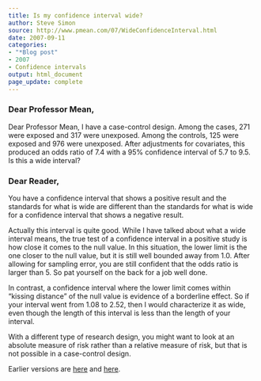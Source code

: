 ```yaml
---
title: Is my confidence interval wide?
author: Steve Simon
source: http://www.pmean.com/07/WideConfidenceInterval.html
date: 2007-09-11
categories:
- "*Blog post"
- 2007
- Confidence intervals
output: html_document
page_update: complete
---
```


### Dear Professor Mean,

Dear Professor Mean, I have a case-control design. Among the cases, 271 were exposed and 317 were unexposed. Among the controls, 125 were exposed and 976 were unexposed. After adjustments for covariates, this produced an odds ratio of 7.4 with a 95% confidence interval of 5.7 to 9.5. Is this a wide interval?

### Dear Reader,

You have a confidence interval that shows a positive result and the standards for what is wide are different than the standards for what is wide for a confidence interval that shows a negative result.

Actually this interval is quite good. While I have talked about what a wide interval means, the true test of a confidence interval in a positive study is how close it comes to the null value. In this situation, the lower limit is the one closer to the null value, but it is still well bounded away from 1.0. After allowing for sampling error, you are still confident that the odds ratio is larger than 5. So pat yourself on the back for a job well done.

In contrast, a confidence interval where the lower limit comes within “kissing distance” of the null value is evidence of a borderline effect. So if your interval went from 1.08 to 2.52, then I would characterize it as wide, even though the length of this interval is less than the length of your interval.

With a different type of research design, you might want to look at an absolute measure of risk rather than a relative measure of risk, but that is not possible in a case-control design.

Earlier versions are [here][sim1] and [here][sim2].

[sim1]: http://www.pmean.com/07/WideConfidenceInterval.html
[sim2]: http://new.pmean.com/wide-confidence-interval/
